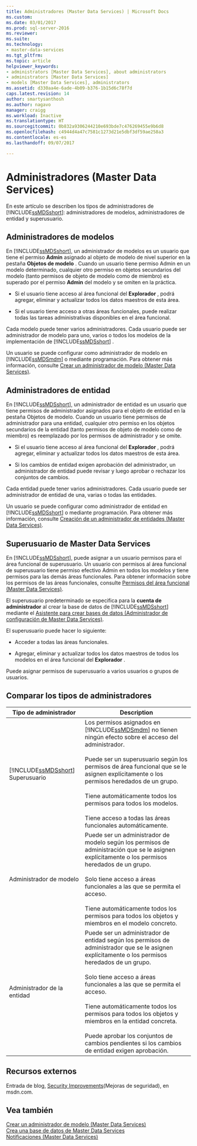 ```yaml
---
title: Administradores (Master Data Services) | Microsoft Docs
ms.custom: 
ms.date: 03/01/2017
ms.prod: sql-server-2016
ms.reviewer: 
ms.suite: 
ms.technology:
- master-data-services
ms.tgt_pltfrm: 
ms.topic: article
helpviewer_keywords:
- administrators [Master Data Services], about administrators
- administrators [Master Data Services]
- models [Master Data Services], administrators
ms.assetid: d330aa4e-6ade-4b09-b376-1b15d6c78f7d
caps.latest.revision: 14
author: smartysanthosh
ms.author: nagavo
manager: craigg
ms.workload: Inactive
ms.translationtype: HT
ms.sourcegitcommit: 0b832a9306244210e693bde7c476269455e9b6d8
ms.openlocfilehash: c4944d4a47c7581c1273d21e5dbf3df59ae258a3
ms.contentlocale: es-es
ms.lasthandoff: 09/07/2017

---
```

# <a name="administrators-master-data-services"></a>Administradores (Master Data Services)
  En este artículo se describen los tipos de administradores de [!INCLUDE[ssMDSshort](../includes/ssmdsshort-md.md)]: administradores de modelos, administradores de entidad y superusuario.  
  
## <a name="model-administrators"></a>Administradores de modelos  
 En [!INCLUDE[ssMDSshort](../includes/ssmdsshort-md.md)], un administrador de modelos es un usuario que tiene el permiso **Admin** asignado al objeto de modelo de nivel superior en la pestaña **Objetos de modelo** . Cuando un usuario tiene permiso Admin en un modelo determinado, cualquier otro permiso en objetos secundarios del modelo (tanto permisos de objeto de modelo como de miembro) es superado por el permiso **Admin** del modelo y se omiten en la práctica.  
  
-   Si el usuario tiene acceso al área funcional del **Explorador** , podrá agregar, eliminar y actualizar todos los datos maestros de esta área.  
  
-   Si el usuario tiene acceso a otras áreas funcionales, puede realizar todas las tareas administrativas disponibles en el área funcional.  
  
 Cada modelo puede tener varios administradores. Cada usuario puede ser administrador de modelo para uno, varios o todos los modelos de la implementación de [!INCLUDE[ssMDSshort](../includes/ssmdsshort-md.md)] .  
  
 Un usuario se puede configurar como administrador de modelo en [!INCLUDE[ssMDSmdm](../includes/ssmdsmdm-md.md)] o mediante programación. Para obtener más información, consulte [Crear un administrador de modelo &#40;Master Data Services&#41;](../master-data-services/create-a-model-administrator-master-data-services.md).  
  
## <a name="entity-administrators"></a>Administradores de entidad  
 En [!INCLUDE[ssMDSshort](../includes/ssmdsshort-md.md)], un administrador de entidad es un usuario que tiene permisos de administrador asignados para el objeto de entidad en la pestaña Objetos de modelo. Cuando un usuario tiene permisos de administrador para una entidad, cualquier otro permiso en los objetos secundarios de la entidad (tanto permisos de objeto de modelo como de miembro) es reemplazado por los permisos de administrador y se omite.  
  
-   Si el usuario tiene acceso al área funcional del **Explorador** , podrá agregar, eliminar y actualizar todos los datos maestros de esta área.  
  
-   Si los cambios de entidad exigen aprobación del administrador, un administrador de entidad puede revisar y luego aprobar o rechazar los conjuntos de cambios.  
  
 Cada entidad puede tener varios administradores. Cada usuario puede ser administrador de entidad de una, varias o todas las entidades.  
  
 Un usuario se puede configurar como administrador de entidad en [!INCLUDE[ssMDSshort](../includes/ssmdsshort-md.md)] o mediante programación. Para obtener más información, consulte [Creación de un administrador de entidades &#40;Master Data Services&#41;](../master-data-services/create-an-entity-administrator-master-data-services.md).  
  
## <a name="master-data-services-super-user"></a>Superusuario de Master Data Services  
 En [!INCLUDE[ssMDSshort](../includes/ssmdsshort-md.md)], puede asignar a un usuario permisos para el área funcional de superusuario. Un usuario con permisos al área funcional de superusuario tiene permiso efectivo Admin en todos los modelos y tiene permisos para las demás áreas funcionales. Para obtener información sobre los permisos de las áreas funcionales, consulte [Permisos del área funcional &#40;Master Data Services&#41;](../master-data-services/functional-area-permissions-master-data-services.md).  
  
 El superusuario predeterminado se especifica para la **cuenta de administrador** al crear la base de datos de [!INCLUDE[ssMDSshort](../includes/ssmdsshort-md.md)] mediante el [Asistente para crear bases de datos &#40;Administrador de configuración de Master Data Services&#41;](../master-data-services/create-database-wizard-master-data-services-configuration-manager.md).  
  
 El superusuario puede hacer lo siguiente:  
  
-   Acceder a todas las áreas funcionales.  
  
-   Agregar, eliminar y actualizar todos los datos maestros de todos los modelos en el área funcional del **Explorador** .  
  
 Puede asignar permisos de superusuario a varios usuarios o grupos de usuarios.  
  
## <a name="comparing-administrator-types"></a>Comparar los tipos de administradores  
  
|Tipo de administrador|Description|  
|------------------------|-----------------|  
|[!INCLUDE[ssMDSshort](../includes/ssmdsshort-md.md)] Superusuario|Los permisos asignados en [!INCLUDE[ssMDSmdm](../includes/ssmdsmdm-md.md)] no tienen ningún efecto sobre el acceso del administrador.<br /><br /> Puede ser un superusuario según los permisos de área funcional que se le asignen explícitamente o los permisos heredados de un grupo.<br /><br /> Tiene automáticamente todos los permisos para todos los modelos.<br /><br /> Tiene acceso a todas las áreas funcionales automáticamente.|  
|Administrador de modelo|Puede ser un administrador de modelo según los permisos de administración que se le asignen explícitamente o los permisos heredados de un grupo.<br /><br /> Solo tiene acceso a áreas funcionales a las que se permita el acceso.<br /><br /> Tiene automáticamente todos los permisos para todos los objetos y miembros en el modelo concreto.|  
|Administrador de la entidad|Puede ser un administrador de entidad según los permisos de administrador que se le asignen explícitamente o los permisos heredados de un grupo.<br /><br /> Solo tiene acceso a áreas funcionales a las que se permita el acceso.<br /><br /> Tiene automáticamente todos los permisos para todos los objetos y miembros en la entidad concreta.<br /><br /> Puede aprobar los conjuntos de cambios pendientes si los cambios de entidad exigen aprobación.|  
  
## <a name="external-resources"></a>Recursos externos  
 Entrada de blog, [Security Improvements](http://go.microsoft.com/fwlink/p/?LinkId=615376)(Mejoras de seguridad), en msdn.com.  
  
## <a name="see-also"></a>Vea también  
 [Crear un administrador de modelo &#40;Master Data Services&#41;](../master-data-services/create-a-model-administrator-master-data-services.md)   
 [Crea una base de datos de Master Data Services](../master-data-services/install-windows/create-a-master-data-services-database.md)   
 [Notificaciones &#40;Master Data Services&#41;](../master-data-services/notifications-master-data-services.md)  
  
  

